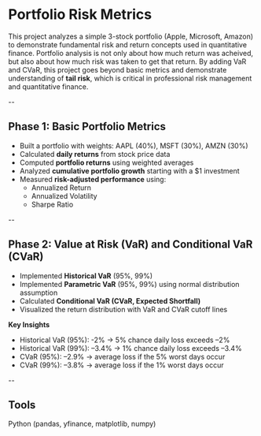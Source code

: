# Portfolio Risk Metrics

This project analyzes a simple 3-stock portfolio (Apple, Microsoft, Amazon) to demonstrate fundamental risk and return concepts used in quantitative finance. Portfolio analysis is not only about how much return was acheived, but also about how much risk was taken to get that return. By adding VaR and CVaR, this project goes beyond basic metrics and demonstrate understanding of **tail risk**, which is critical in professional risk management and quantitative finance.

--

## Phase 1: Basic Portfolio Metrics
- Built a portfolio with weights: AAPL (40%), MSFT (30%), AMZN (30%)
- Calculated **daily returns** from stock price data
- Computed **portfolio returns** using weighted averages
- Analyzed **cumulative portfolio growth** starting with a $1 investment
- Measured **risk-adjusted performance** using:
  - Annualized Return
  - Annualized Volatility
  - Sharpe Ratio

--

## Phase 2: Value at Risk (VaR) and Conditional VaR (CVaR)
- Implemented **Historical VaR** (95%, 99%)
- Implemented **Parametric VaR** (95%, 99%) using normal distribution assumption
- Calculated **Conditional VaR (CVaR, Expected Shortfall)**
- Visualized the return distribution with VaR and CVaR cutoff lines

**Key Insights**
- Historical VaR (95%): -2% → 5% chance daily loss exceeds –2%
- Historical VaR (99%): –3.4% → 1% chance daily loss exceeds –3.4%
- CVaR (95%): –2.9% → average loss if the 5% worst days occur
- CVaR (99%): –3.8% → average loss if the 1% worst days occur

--

## Tools
Python (pandas, yfinance, matplotlib, numpy)
